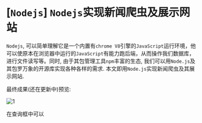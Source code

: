 # [`Nodejs`] `Nodejs`实现新闻爬虫及展示网站

`Nodejs`, 可以简单理解它是一个内置有`chrome V8`引擎的`JavaScript`运行环境，他可以使原本在浏览器中运行的`JavaScript`有能力跑后端，从而操作我们数据库，进行文件读写等。同时, 由于其包管理工具`npm`丰富的生态, 我们可以用`Node.js`及其包罗万象的开源库实现各种各样的需求. 本文即用`Node.js`实现新闻爬虫及其展示网站.

最终成果(还在更新中)预览:

![1](http://typora-makedown-picture.oss-cn-shanghai.aliyuncs.com/img/1.gif)

在查询框中可以